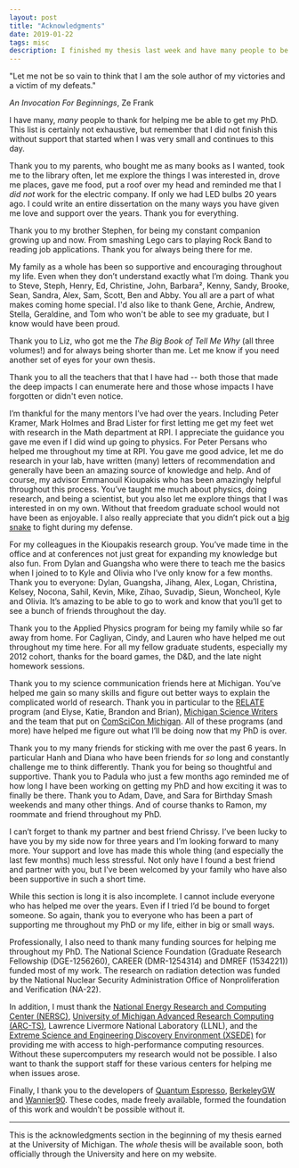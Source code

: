 ```yaml
---
layout: post
title: "Acknowledgments"
date: 2019-01-22
tags: misc
description: I finished my thesis last week and have many people to be thankful for.
---
```


<div class="right-align-quote">
<p>"Let me not be so vain to think that I am the sole author of my victories and a victim of my defeats."</p>
<div class="attribution">
<p><i>An Invocation For Beginnings</i>, Ze Frank</p>
</div>
</div>

<p class="intro"><span class="dropcap">I</span> have many, <i>many</i> people to thank for helping me be able to get my PhD. This list is certainly not exhaustive, but remember that I did not finish this without support that started when I was very small and continues to this day.</p>

Thank you to my parents, who bought me as many books as I wanted, took me to the library often, let me explore the things I was interested in, drove me places, gave me food, put a roof over my head and reminded me that I *did not* work for the electric company. If only we had LED bulbs 20 years ago. I could write an entire dissertation on the many ways you have given me love and support over the years. Thank you for everything.

Thank you to my brother Stephen, for being my constant companion growing up and now. From smashing Lego cars to playing Rock Band to reading job applications. Thank you for always being there for me.

My family as a whole has been so supportive and encouraging throughout my life. Even when they don’t understand exactly what I’m doing. Thank you to Steve, Steph, Henry, Ed, Christine, John, Barbara², Kenny, Sandy, Brooke, Sean, Sandra, Alex, Sam, Scott, Ben and Abby. You all are a part of what makes coming home special. I'd also like to thank Gene, Archie, Andrew, Stella, Geraldine, and Tom who won't be able to see my graduate, but I know would have been proud.

Thank you to Liz, who got me the *The Big Book of Tell Me Why* (all three volumes!) and for always being shorter than me. Let me know if you need another set of eyes for your own thesis. 

Thank you to all the teachers that that I have had -- both those that made the deep impacts I can enumerate here and those whose impacts I have forgotten or didn't even notice. 

I’m thankful for the many mentors I’ve had over the years. Including Peter Kramer, Mark Holmes and Brad Lister for first letting me get my feet wet with research in the Math department at RPI. I appreciate the guidance you gave me even if I did wind up going to physics. For Peter Persans who helped me throughout my time at RPI. You gave me good advice, let me do research in your lab, have written (many) letters of recommendation and generally have been an amazing source of knowledge and help. And of course, my advisor Emmanouil Kioupakis who has been amazingly helpful throughout this process. You’ve taught me much about physics, doing research, and being a scientist, but you also let me explore things that I was interested in on my own. Without that freedom graduate school would not have been as enjoyable. I also really appreciate that you didn’t pick out a [big snake](https://www.mcsweeneys.net/articles/faq-the-snake-fight-portion-of-your-thesis-defense) to fight during my defense.

For my colleagues in the Kioupakis research group. You’ve made time in the office and at conferences not just great for expanding my knowledge but also fun. From Dylan and Guangsha who were there to teach me the basics when I joined to to Kyle and Olivia who I’ve only know for a few months. Thank you to everyone: Dylan, Guangsha, Jihang, Alex, Logan, Christina, Kelsey, Nocona, Sahil, Kevin, Mike, Zihao, Suvadip, Sieun, Woncheol, Kyle and Olivia. It’s amazing to be able to go to work and know that you’ll get to see a bunch of friends throughout the day.

Thank you to the Applied Physics program for being my family while so far away from home. For Cagliyan, Cindy, and Lauren who have helped me out throughout my time here. For all my fellow graduate students, especially my 2012 cohort, thanks for the board games, the D&D, and the late night homework sessions.

Thank you to my science communication friends here at Michigan. You’ve helped me gain so many skills and figure out better ways to explain the complicated world of research. Thank you in particular to the [RELATE](https://www.learntorelate.org/) program (and Elyse, Katie, Brandon and Brian), [Michigan Science Writers](https://misciwriters.com/) and the team that put on [ComSciCon Michigan](https://comscicon.com/comscicon-michigan-2018). All of these programs (and more) have helped me figure out what I’ll be doing now that my PhD is over.

Thank you to my many friends for sticking with me over the past 6 years. In particular Hanh and Diana who have been friends for *so* long and constantly challenge me to think differently. Thank you for being so thoughtful and supportive. Thank you to Padula who just a few months ago reminded me of how long I have been working on getting my PhD and how exciting it was to finally be there. Thank you to Adam, Dave, and Sara for Birthday Smash weekends and many other things. And of course thanks to Ramon, my roommate and friend throughout my PhD. 

I can’t forget to thank my partner and best friend Chrissy. I’ve been lucky to have you by my side now for three years and I’m looking forward to many more. Your support and love has made this whole thing (and especially the last few months) much less stressful. Not only have I found a best friend and partner with you, but I’ve been welcomed by your family who have also been supportive in such a short time. 

While this section is long it is also incomplete. I cannot include everyone who has helped me over the years. Even if I tried I’d be bound to forget someone. So again, thank you to everyone who has been a part of supporting me throughout my PhD or my life, either in big or small ways. 

Professionally, I also need to thank many funding sources for helping me throughout my PhD. The National Science Foundation (Graduate Research Fellowship (DGE-1256260), CAREER (DMR-1254314) and DMREF (1534221)) funded most of my work. The research on radiation detection was funded by the National Nuclear Security Administration Office of Nonproliferation and Verification (NA-22). 

In addition, I must thank the [National Energy Research and Computing Center (NERSC)](www.nersc.gov), [University of Michigan Advanced Research Computing (ARC-TS)](https://arc-ts.umich.edu/), Lawrence Livermore National Laboratory (LLNL), and the [Extreme Science and Engineering Discovery Environment (XSEDE)](www.xsede.org) for providing me with access to high-performance computing resources. Without these supercomputers my research would not be possible. I also want to thank the support staff for these various centers for helping me when issues arose.

Finally, I thank you to the developers of [Quantum Espresso](www.quantum-espresso.org), [BerkeleyGW](www.berkeleygw.org) and [Wannier90](www.wannier.org). These codes, made freely available, formed the foundation of this work and wouldn’t be possible without it. 

---

This is the acknowledgments section in the beginning of my thesis earned at the University of Michigan. The *whole* thesis will be available soon, both officially through the University and here on my website.
